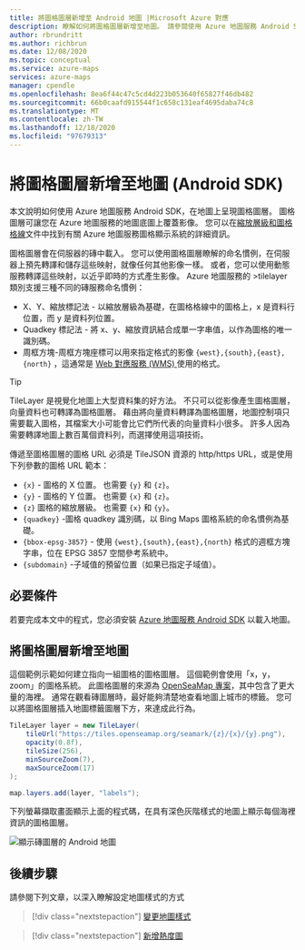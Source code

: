 ```yaml
---
title: 將圖格圖層新增至 Android 地圖 |Microsoft Azure 對應
description: 瞭解如何將圖格圖層新增至地圖。 請參閱使用 Azure 地圖服務 Android SDK 將天氣雷達圖重迭新增至地圖的範例。
author: rbrundritt
ms.author: richbrun
ms.date: 12/08/2020
ms.topic: conceptual
ms.service: azure-maps
services: azure-maps
manager: cpendle
ms.openlocfilehash: 8ea6f44c47c5cd4d223b053640f65827f46db482
ms.sourcegitcommit: 66b0caafd915544f1c658c131eaf4695daba74c8
ms.translationtype: MT
ms.contentlocale: zh-TW
ms.lasthandoff: 12/18/2020
ms.locfileid: "97679313"
---
```

# <a name="add-a-tile-layer-to-a-map-android-sdk"></a>將圖格圖層新增至地圖 (Android SDK) 

本文說明如何使用 Azure 地圖服務 Android SDK，在地圖上呈現圖格圖層。 圖格圖層可讓您在 Azure 地圖服務的地圖底圖上覆蓋影像。 您可以在[縮放層級和圖格格線](zoom-levels-and-tile-grid.md)文件中找到有關 Azure 地圖服務圖格顯示系統的詳細資訊。

圖格圖層會在伺服器的磚中載入。 您可以使用圖格圖層瞭解的命名慣例，在伺服器上預先轉譯和儲存這些映射，就像任何其他影像一樣。 或者，您可以使用動態服務轉譯這些映射，以近乎即時的方式產生影像。 Azure 地圖服務的 >tilelayer 類別支援三種不同的磚服務命名慣例：

* X、Y、縮放標記法 - 以縮放層級為基礎，在圖格格線中的圖格上，x 是資料行位置，而 y 是資料列位置。
* Quadkey 標記法 - 將 x、y、縮放資訊結合成單一字串值，以作為圖格的唯一識別碼。
* 周框方塊-周框方塊座標可以用來指定格式的影像 `{west},{south},{east},{north}` ，這通常是 [Web 對應服務 (WMS) ](https://www.opengeospatial.org/standards/wms)使用的格式。

> [!TIP]
> TileLayer 是視覺化地圖上大型資料集的好方法。 不只可以從影像產生圖格圖層，向量資料也可轉譯為圖格圖層。 藉由將向量資料轉譯為圖格圖層，地圖控制項只需要載入圖格，其檔案大小可能會比它們所代表的向量資料小很多。 許多人因為需要轉譯地圖上數百萬個資料列，而選擇使用這項技術。

傳遞至圖格圖層的圖格 URL 必須是 TileJSON 資源的 http/https URL，或是使用下列參數的圖格 URL 範本： 

* `{x}` - 圖格的 X 位置。 也需要 `{y}` 和 `{z}`。
* `{y}` - 圖格的 Y 位置。 也需要 `{x}` 和 `{z}`。
* `{z}` 圖格的縮放層級。 也需要 `{x}` 和 `{y}`。
* `{quadkey}` -圖格 quadkey 識別碼，以 Bing Maps 圖格系統的命名慣例為基礎。
* `{bbox-epsg-3857}` - 使用 `{west},{south},{east},{north}` 格式的週框方塊字串，位在 EPSG 3857 空間參考系統中。
* `{subdomain}` -子域值的預留位置（如果已指定子域值）。

## <a name="prerequisites"></a>必要條件

若要完成本文中的程式，您必須安裝 [Azure 地圖服務 Android SDK](how-to-use-android-map-control-library.md) 以載入地圖。

## <a name="add-a-tile-layer-to-the-map"></a>將圖格圖層新增至地圖

這個範例示範如何建立指向一組圖格的圖格圖層。 這個範例會使用「x，y，zoom」的圖格系統。 此圖格圖層的來源為 [OpenSeaMap 專案](https://openseamap.org/index.php)，其中包含了更大量的海裡。 通常在觀看磚圖層時，最好能夠清楚地查看地圖上城市的標籤。 您可以將圖格圖層插入地圖標籤圖層下方，來達成此行為。

```java
TileLayer layer = new TileLayer(
    tileUrl("https://tiles.openseamap.org/seamark/{z}/{x}/{y}.png"),
    opacity(0.8f),
    tileSize(256),
    minSourceZoom(7),
    maxSourceZoom(17)
);

map.layers.add(layer, "labels");
```

下列螢幕擷取畫面顯示上面的程式碼，在具有深色灰階樣式的地圖上顯示每個海裡資訊的圖格圖層。

![顯示磚圖層的 Android 地圖](media/how-to-add-tile-layer-android-map/xyz-tile-layer-android.png)

## <a name="next-steps"></a>後續步驟

請參閱下列文章，以深入瞭解設定地圖樣式的方式

> [!div class="nextstepaction"]
> [變更地圖樣式](set-android-map-styles.md)

> [!div class="nextstepaction"]
> [新增熱度圖](map-add-heat-map-layer-android.md)
